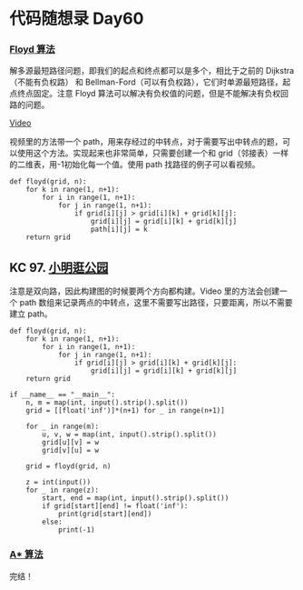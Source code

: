 # 代码随想录 Day60

### [Floyd 算法](https://www.programmercarl.com/kamacoder/0097.%E5%B0%8F%E6%98%8E%E9%80%9B%E5%85%AC%E5%9B%AD.html)

解多源最短路径问题，即我们的起点和终点都可以是多个，相比于之前的 Dijkstra（不能有负权路） 和 Bellman-Ford（可以有负权路），它们时单源最短路径，起点终点固定。注意 Floyd 算法可以解决有负权值的问题，但是不能解决有负权回路的问题。

[Video](https://www.youtube.com/watch?v=XzmTiO3j6p0)

视频里的方法带一个 path，用来存经过的中转点，对于需要写出中转点的题，可以使用这个方法。实现起来也非常简单，只需要创建一个和 grid（邻接表）一样的二维表，用-1初始化每一个值。使用 path 找路径的例子可以看视频。

```
def floyd(grid, n):
    for k in range(1, n+1):
        for i in range(1, n+1):
            for j in range(1, n+1):
                if grid[i][j] > grid[i][k] + grid[k][j]:
                    grid[i][j] = grid[i][k] + grid[k][j]
                    path[i][j] = k
    return grid
```

## KC 97. [小明逛公园](https://kamacoder.com/problempage.php?pid=1155)

注意是双向路，因此构建图的时候要两个方向都构建。Video 里的方法会创建一个 path 数组来记录两点的中转点，这里不需要写出路径，只要距离，所以不需要建立 path。

```
def floyd(grid, n):
    for k in range(1, n+1):
        for i in range(1, n+1):
            for j in range(1, n+1):
                if grid[i][j] > grid[i][k] + grid[k][j]:
                    grid[i][j] = grid[i][k] + grid[k][j]
    return grid
    
if __name__ == "__main__":
    n, m = map(int, input().strip().split())
    grid = [[float('inf')]*(n+1) for _ in range(n+1)]
    
    for _ in range(m):
        u, v, w = map(int, input().strip().split())
        grid[u][v] = w
        grid[v][u] = w
        
    grid = floyd(grid, n)
    
    z = int(input())
    for _ in range(z):
        start, end = map(int, input().strip().split())
        if grid[start][end] != float('inf'):
            print(grid[start][end])
        else:
            print(-1)
```

### [A* 算法](https://www.programmercarl.com/kamacoder/0126.%E9%AA%91%E5%A3%AB%E7%9A%84%E6%94%BB%E5%87%BBastar.html)

完结！
